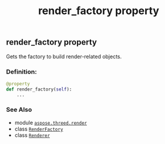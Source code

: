 ﻿---
title: render_factory property
second_title: Aspose.3D for Python via .NET API References
description: 
type: docs
weight: 170
url: /aspose.threed.render/renderer/render_factory/
is_root: false
---

## render_factory property


Gets the factory to build render-related objects.
### Definition:
```python
@property
def render_factory(self):
    ...
```

### See Also
* module [`aspose.threed.render`](../../)
* class [`RenderFactory`](/3d/python-net/aspose.threed.render/renderfactory)
* class [`Renderer`](/3d/python-net/aspose.threed.render/renderer)
